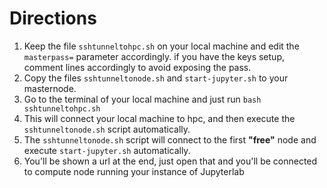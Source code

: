 # Directions
1. Keep the file `sshtunneltohpc.sh` on your local machine and edit the `masterpass=` parameter accordingly. if you have the keys setup, comment lines accordingly to avoid exposing the pass.
2. Copy the files `sshtunneltonode.sh` and `start-jupyter.sh` to your masternode.
3. Go to the terminal of your local machine and just run ```bash sshtunneltohpc.sh```
4. This will connect your local machine to hpc, and then execute the `sshtunneltonode.sh` script automatically.
5. The `sshtunneltonode.sh` script will connect to the first **"free"** node and execute `start-jupyter.sh` automatically.
6. You'll be shown a url at the end, just open that and you'll be connected to compute node running your instance of Jupyterlab

